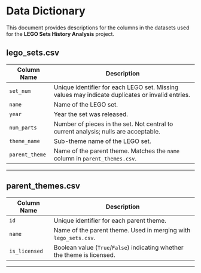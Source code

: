 # Data Dictionary

This document provides descriptions for the columns in the datasets used for the **LEGO Sets History Analysis** project.

## lego_sets.csv

| Column Name | Description |
|----------------|--------------------------------------------------------|
| `set_num` | Unique identifier for each LEGO set. Missing values may indicate duplicates or invalid entries. |
| `name` | Name of the LEGO set. |
| `year` | Year the set was released. |
| `num_parts` | Number of pieces in the set. Not central to current analysis; nulls are acceptable. |
| `theme_name` | Sub-theme name of the LEGO set. |
| `parent_theme` | Name of the parent theme. Matches the `name` column in `parent_themes.csv`. |

------------------------------------------------------------------------

## parent_themes.csv

| Column Name | Description |
|----------------|--------------------------------------------------------|
| `id` | Unique identifier for each parent theme. |
| `name` | Name of the parent theme. Used in merging with `lego_sets.csv`. |
| `is_licensed` | Boolean value (`True`/`False`) indicating whether the theme is licensed. |

------------------------------------------------------------------------